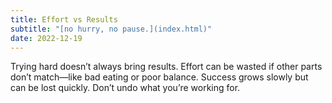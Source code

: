 ```yaml
---
title: Effort vs Results
subtitle: "[no hurry, no pause.](index.html)"
date: 2022-12-19
---
```


Trying hard doesn’t always bring results. Effort can be wasted if other parts don’t match—like bad eating or poor balance. Success grows slowly but can be lost quickly. Don’t undo what you’re working for.
